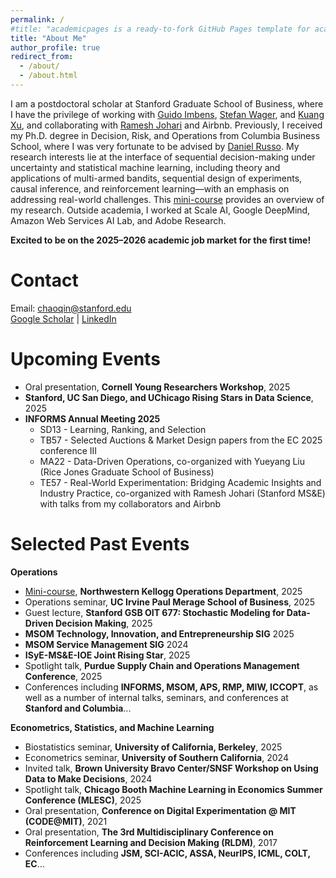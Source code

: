 ```yaml
---
permalink: /
#title: "academicpages is a ready-to-fork GitHub Pages template for academic personal websites"
title: "About Me"
author_profile: true
redirect_from:
  - /about/
  - /about.html
---
```


I am a postdoctoral scholar at Stanford Graduate School of Business, where I have the privilege of working with [Guido Imbens](https://gsb-faculty.stanford.edu/guido-w-imbens/), [Stefan Wager](https://web.stanford.edu/~swager/), and [Kuang Xu](https://gsb-faculty.stanford.edu/kuang-xu/), and collaborating with [Ramesh Johari](https://web.stanford.edu/~rjohari/) and Airbnb. Previously, I received my Ph.D. degree in Decision, Risk, and Operations from Columbia Business School, where I was very fortunate to be advised by [Daniel Russo](https://djrusso.github.io/).
My research interests lie at the interface of sequential decision-making under uncertainty and statistical machine learning, including theory and applications of multi-armed bandits, sequential design of experiments, causal inference, and reinforcement learning—with an emphasis on addressing real-world challenges. 
This [mini-course](https://docs.google.com/document/d/1pQS2JYLHdkSkFPNx1aC3PmVRkRcTEv_o/edit) provides an overview of my research.
Outside academia, I worked at Scale AI, Google DeepMind, Amazon Web Services AI Lab, and Adobe Research.

**Excited to be on the 2025–2026 academic job market for the first time!**

Contact
======
Email: [chaoqin@stanford.edu](mailto:chaoqin@stanford.edu)  
[Google Scholar](https://scholar.google.com/citations?user=BpXNPtQAAAAJ&hl=en) | [LinkedIn](https://www.linkedin.com/in/chao-qin-b954228b/)




Upcoming Events
======
- Oral presentation, **Cornell Young Researchers Workshop**, 2025<br>
- **Stanford, UC San Diego, and UChicago Rising Stars in Data Science**, 2025<br>
- **INFORMS Annual Meeting 2025**
	- SD13 - Learning, Ranking, and Selection
	- TB57 - Selected Auctions & Market Design papers from the EC 2025 conference III
	- MA22 - Data-Driven Operations, co-organized with Yueyang Liu (Rice Jones Graduate School of Business)
	- TE57 - Real-World Experimentation: Bridging Academic Insights and Industry Practice, co-organized with Ramesh Johari (Stanford MS&E) with talks from my collaborators and Airbnb



Selected Past Events
======
**Operations**
- [Mini-course](https://docs.google.com/document/d/1pQS2JYLHdkSkFPNx1aC3PmVRkRcTEv_o/edit), **Northwestern Kellogg Operations Department**, 2025
- Operations seminar, **UC Irvine Paul Merage School of Business**, 2025
- Guest lecture, **Stanford GSB OIT 677: Stochastic Modeling for Data-Driven Decision Making**, 2025
- **MSOM Technology, Innovation, and Entrepreneurship SIG** 2025
- **MSOM Service Management SIG** 2024
- **ISyE-MS&E-IOE Joint Rising Star**, 2025
- Spotlight talk, **Purdue Supply Chain and Operations Management Conference**, 2025
- Conferences including **INFORMS, MSOM, APS, RMP, MIW, ICCOPT**, as well as a number of internal talks, seminars, and conferences at **Stanford and Columbia**...


**Econometrics, Statistics, and Machine Learning**
- Biostatistics seminar, **University of California, Berkeley**, 2025
- Econometrics seminar, **University of Southern California**, 2024
- Invited talk, **Brown University Bravo Center/SNSF Workshop on Using Data to Make Decisions**, 2024
- Spotlight talk, **Chicago Booth Machine Learning in Economics Summer Conference (MLESC)**, 2025
- Oral presentation, **Conference on Digital Experimentation @ MIT (CODE@MIT)**, 2021
- Oral presentation, **The 3rd Multidisciplinary Conference on Reinforcement Learning and Decision Making (RLDM)**, 2017
- Conferences including **JSM, SCI-ACIC, ASSA, NeurIPS, ICML, COLT, EC**...



<!-- llllllThis is the front page of a website that is powered by the [academicpages template](https://github.com/academicpages/academicpages.github.io) and hosted on GitHub pages. [GitHub pages](https://pages.github.com) is a free service in which websites are built and hosted from code and data stored in a GitHub repository, automatically updating when a new commit is made to the respository. This template was forked from the [Minimal Mistakes Jekyll Theme](https://mmistakes.github.io/minimal-mistakes/) created by Michael Rose, and then extended to support the kinds of content that academics have: publications, talks, teaching, a portfolio, blog posts, and a dynamically-generated CV. You can fork [this repository](https://github.com/academicpages/academicpages.github.io) right now, modify the configuration and markdown files, add your own PDFs and other content, and have your own site for free, with no ads! An older version of this template powers my own personal website at [stuartgeiger.com](http://stuartgeiger.com), which uses [this Github repository](https://github.com/staeiou/staeiou.github.io).

A data-driven personal website
======
Like many other Jekyll-based GitHub Pages templates, academicpages makes you separate the website's content from its form. The content & metadata of your website are in structured markdown files, while various other files constitute the theme, specifying how to transform that content & metadata into HTML pages. You keep these various markdown (.md), YAML (.yml), HTML, and CSS files in a public GitHub repository. Each time you commit and push an update to the repository, the [GitHub pages](https://pages.github.com/) service creates static HTML pages based on these files, which are hosted on GitHub's servers free of charge.

Many of the features of dynamic content management systems (like Wordpress) can be achieved in this fashion, using a fraction of the computational resources and with far less vulnerability to hacking and DDoSing. You can also modify the theme to your heart's content without touching the content of your site. If you get to a point where you've broken something in Jekyll/HTML/CSS beyond repair, your markdown files describing your talks, publications, etc. are safe. You can rollback the changes or even delete the repository and start over -- just be sure to save the markdown files! Finally, you can also write scripts that process the structured data on the site, such as [this one](https://github.com/academicpages/academicpages.github.io/blob/master/talkmap.ipynb) that analyzes metadata in pages about talks to display [a map of every location you've given a talk](https://academicpages.github.io/talkmap.html).

Getting started
======
1. Register a GitHub account if you don't have one and confirm your e-mail (required!)
1. Fork [this repository](https://github.com/academicpages/academicpages.github.io) by clicking the "fork" button in the top right.
1. Go to the repository's settings (rightmost item in the tabs that start with "Code", should be below "Unwatch"). Rename the repository "[your GitHub username].github.io", which will also be your website's URL.
1. Set site-wide configuration and create content & metadata (see below -- also see [this set of diffs](http://archive.is/3TPas) showing what files were changed to set up [an example site](https://getorg-testacct.github.io) for a user with the username "getorg-testacct")
1. Upload any files (like PDFs, .zip files, etc.) to the files/ directory. They will appear at https://[your GitHub username].github.io/files/example.pdf.  
1. Check status by going to the repository settings, in the "GitHub pages" section

Site-wide configuration
------
The main configuration file for the site is in the base directory in [_config.yml](https://github.com/academicpages/academicpages.github.io/blob/master/_config.yml), which defines the content in the sidebars and other site-wide features. You will need to replace the default variables with ones about yourself and your site's github repository. The configuration file for the top menu is in [_data/navigation.yml](https://github.com/academicpages/academicpages.github.io/blob/master/_data/navigation.yml). For example, if you don't have a portfolio or blog posts, you can remove those items from that navigation.yml file to remove them from the header.

Create content & metadata
------
For site content, there is one markdown file for each type of content, which are stored in directories like _publications, _talks, _posts, _teaching, or _pages. For example, each talk is a markdown file in the [_talks directory](https://github.com/academicpages/academicpages.github.io/tree/master/_talks). At the top of each markdown file is structured data in YAML about the talk, which the theme will parse to do lots of cool stuff. The same structured data about a talk is used to generate the list of talks on the [Talks page](https://academicpages.github.io/talks), each [individual page](https://academicpages.github.io/talks/2012-03-01-talk-1) for specific talks, the talks section for the [CV page](https://academicpages.github.io/cv), and the [map of places you've given a talk](https://academicpages.github.io/talkmap.html) (if you run this [python file](https://github.com/academicpages/academicpages.github.io/blob/master/talkmap.py) or [Jupyter notebook](https://github.com/academicpages/academicpages.github.io/blob/master/talkmap.ipynb), which creates the HTML for the map based on the contents of the _talks directory).

**Markdown generator**

I have also created [a set of Jupyter notebooks](https://github.com/academicpages/academicpages.github.io/tree/master/markdown_generator
) that converts a CSV containing structured data about talks or presentations into individual markdown files that will be properly formatted for the academicpages template. The sample CSVs in that directory are the ones I used to create my own personal website at stuartgeiger.com. My usual workflow is that I keep a spreadsheet of my publications and talks, then run the code in these notebooks to generate the markdown files, then commit and push them to the GitHub repository.

How to edit your site's GitHub repository
------
Many people use a git client to create files on their local computer and then push them to GitHub's servers. If you are not familiar with git, you can directly edit these configuration and markdown files directly in the github.com interface. Navigate to a file (like [this one](https://github.com/academicpages/academicpages.github.io/blob/master/_talks/2012-03-01-talk-1.md) and click the pencil icon in the top right of the content preview (to the right of the "Raw | Blame | History" buttons). You can delete a file by clicking the trashcan icon to the right of the pencil icon. You can also create new files or upload files by navigating to a directory and clicking the "Create new file" or "Upload files" buttons.

Example: editing a markdown file for a talk
![Editing a markdown file for a talk](/images/editing-talk.png)

For more info
------
More info about configuring academicpages can be found in [the guide](https://academicpages.github.io/markdown/). The [guides for the Minimal Mistakes theme](https://mmistakes.github.io/minimal-mistakes/docs/configuration/) (which this theme was forked from) might also be helpful. -->
